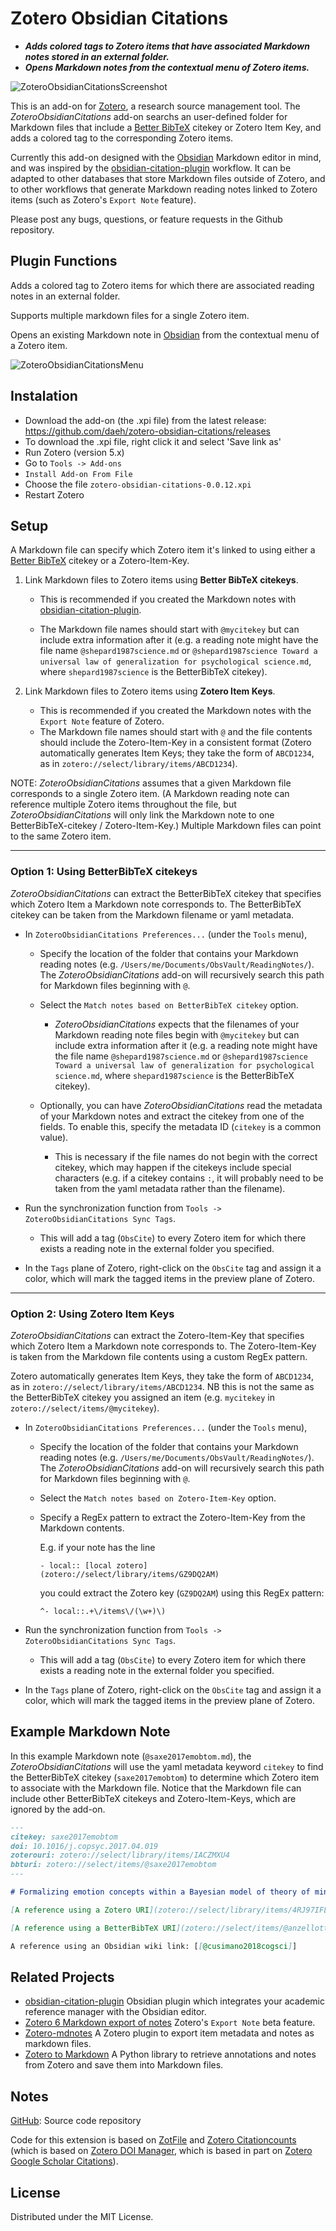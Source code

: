 # Zotero Obsidian Citations

- **_Adds colored tags to Zotero items that have associated Markdown notes stored in an external folder._**
- **_Opens Markdown notes from the contextual menu of Zotero items._**

![ZoteroObsidianCitationsScreenshot](ZoteroObsidianCitationsScreenshot.png)

This is an add-on for [Zotero](https://www.zotero.org), a research source management tool. The _ZoteroObsidianCitations_ add-on searchs an user-defined folder for Markdown files that include a [Better BibTeX](https://retorque.re/zotero-better-bibtex/) citekey or Zotero Item Key, and adds a colored tag to the corresponding Zotero items.

Currently this add-on designed with the [Obsidian](https://obsidian.md) Markdown editor in mind, and was inspired by the [obsidian-citation-plugin](https://github.com/hans/obsidian-citation-plugin) workflow. It can be adapted to other databases that store Markdown files outside of Zotero, and to other workflows that generate Markdown reading notes linked to Zotero items (such as Zotero's `Export Note` feature).

Please post any bugs, questions, or feature requests in the Github repository.

## Plugin Functions

Adds a colored tag to Zotero items for which there are associated reading notes in an external folder.

Supports multiple markdown files for a single Zotero item.

Opens an existing Markdown note in [Obsidian](https://obsidian.md) from the contextual menu of a Zotero item.

![ZoteroObsidianCitationsMenu](ZoteroObsidianCitationsMenu.png)

## Instalation

- Download the add-on (the .xpi file) from the latest release: https://github.com/daeh/zotero-obsidian-citations/releases
- To download the .xpi file, right click it and select 'Save link as'
- Run Zotero (version 5.x)
- Go to `Tools -> Add-ons`
- `Install Add-on From File`
- Choose the file `zotero-obsidian-citations-0.0.12.xpi`
- Restart Zotero

## Setup

A Markdown file can specify which Zotero item it's linked to using either a [Better BibTeX](https://retorque.re/zotero-better-bibtex/) citekey or a Zotero-Item-Key.

1. Link Markdown files to Zotero items using **Better BibTeX citekeys**.

   - This is recommended if you created the Markdown notes with [obsidian-citation-plugin](https://github.com/hans/obsidian-citation-plugin).

   - The Markdown file names should start with `@mycitekey` but can include extra information after it (e.g. a reading note might have the file name `@shepard1987science.md` or `@shepard1987science Toward a universal law of generalization for psychological science.md`, where `shepard1987science` is the BetterBibTeX citekey).
2. Link Markdown files to Zotero items using **Zotero Item Keys**.

   - This is recommended if you created the Markdown notes with the `Export Note` feature of Zotero.
   - The Markdown file names should start with `@` and the file contents should include the Zotero-Item-Key in a consistent format
     (Zotero automatically generates Item Keys; they take the form of `ABCD1234`, as in `zotero://select/library/items/ABCD1234`).

NOTE: _ZoteroObsidianCitations_ assumes that a given Markdown file corresponds to a single Zotero item. (A Markdown reading note can reference multiple Zotero items throughout the file, but _ZoteroObsidianCitations_ will only link the Markdown note to one BetterBibTeX-citekey / Zotero-Item-Key.) Multiple Markdown files can point to the same Zotero item. 

---

### Option 1: Using BetterBibTeX citekeys

_ZoteroObsidianCitations_ can extract the BetterBibTeX citekey that specifies which Zotero Item a Markdown note corresponds to. The BetterBibTeX citekey can be taken from the Markdown filename or yaml metadata.

- In `ZoteroObsidianCitations Preferences...` (under the `Tools` menu),

  - Specify the location of the folder that contains your Markdown reading notes (e.g. `/Users/me/Documents/ObsVault/ReadingNotes/`). The _ZoteroObsidianCitations_ add-on will recursively search this path for Markdown files beginning with `@`.

  - Select the `Match notes based on BetterBibTeX citekey` option.

    - _ZoteroObsidianCitations_ expects that the filenames of your Markdown reading note files begin with `@mycitekey` but can include extra information after it (e.g. a reading note might have the file name `@shepard1987science.md` or `@shepard1987science Toward a universal law of generalization for psychological science.md`, where `shepard1987science` is the BetterBibTeX citekey).

  - Optionally, you can have _ZoteroObsidianCitations_ read the metadata of your Markdown notes and extract the citekey from one of the fields. To enable this, specify the metadata ID (`citekey` is a common value).

    - This is necessary if the file names do not begin with the correct citekey, which may happen if the citekeys include special characters (e.g. if a citekey contains `:`, it will probably need to be taken from the yaml metadata rather than the filename).

- Run the synchronization function from `Tools -> ZoteroObsidianCitations Sync Tags`.
  - This will add a tag (`ObsCite`) to every Zotero item for which there exists a reading note in the external folder you specified.
- In the `Tags` plane of Zotero, right-click on the `ObsCite` tag and assign it a color, which will mark the tagged items in the preview plane of Zotero.

---

### Option 2: Using Zotero Item Keys

_ZoteroObsidianCitations_ can extract the Zotero-Item-Key that specifies which Zotero Item a Markdown note corresponds to. The Zotero-Item-Key is taken from the Markdown file contents using a custom RegEx pattern.

Zotero automatically generates Item Keys, they take the form of `ABCD1234`, as in `zotero://select/library/items/ABCD1234`. NB this is not the same as the BetterBibTeX citekey you assigned an item (e.g. `mycitekey` in `zotero://select/items/@mycitekey`).

- In `ZoteroObsidianCitations Preferences...` (under the `Tools` menu),

  - Specify the location of the folder that contains your Markdown reading notes (e.g. `/Users/me/Documents/ObsVault/ReadingNotes/`). The _ZoteroObsidianCitations_ add-on will recursively search this path for Markdown files beginning with `@`.

  - Select the `Match notes based on Zotero-Item-Key` option.

  - Specify a RegEx pattern to extract the Zotero-Item-Key from the Markdown contents.

    E.g. if your note has the line

    `- local:: [local zotero](zotero://select/library/items/GZ9DQ2AM)`

    you could extract the Zotero key (`GZ9DQ2AM`) using this RegEx pattern:

    `^- local::.+\/items\/(\w+)\)`

- Run the synchronization function from `Tools -> ZoteroObsidianCitations Sync Tags`.
  - This will add a tag (`ObsCite`) to every Zotero item for which there exists a reading note in the external folder you specified.
- In the `Tags` plane of Zotero, right-click on the `ObsCite` tag and assign it a color, which will mark the tagged items in the preview plane of Zotero.

## Example Markdown Note

In this example Markdown note (`@saxe2017emobtom.md`), the _ZoteroObsidianCitations_ will use the yaml metadata keyword `citekey` to find the BetterBibTeX citekey (`saxe2017emobtom`) to determine which Zotero item to associate with the Markdown file. Notice that the Markdown file can include other BetterBibTeX citekeys and Zotero-Item-Keys, which are ignored by the add-on.

```markdown
---
citekey: saxe2017emobtom
doi: 10.1016/j.copsyc.2017.04.019
zoterouri: zotero://select/library/items/IACZMXU4
bbturi: zotero://select/items/@saxe2017emobtom
---

# Formalizing emotion concepts within a Bayesian model of theory of mind

[A reference using a Zotero URI](zotero://select/library/items/4RJ97IFL)

[A reference using a BetterBibTeX URI](zotero://select/items/@anzellotti2021opaque)

A reference using an Obsidian wiki link: [[@cusimano2018cogsci]]
```

## Related Projects

- [obsidian-citation-plugin](https://github.com/hans/obsidian-citation-plugin)
  Obsidian plugin which integrates your academic reference manager with the Obsidian editor.
- [Zotero 6 Markdown export of notes](https://forums.zotero.org/discussion/93521/available-for-beta-testing-markdown-export-of-notes)
  Zotero's `Export Note` beta feature.
- [Zotero-mdnotes](https://argentinaos.com/zotero-mdnotes/)
  A Zotero plugin to export item metadata and notes as markdown files.
- [Zotero to Markdown](https://github.com/e-alizadeh/Zotero2md)
  A Python library to retrieve annotations and notes from Zotero and save them into Markdown files.

## Notes

[GitHub](https://github.com/daeh/zotero-obsidian-citations): Source code repository

Code for this extension is based on [ZotFile](https://github.com/jlegewie/zotfile) and [Zotero Citationcounts](https://github.com/eschnett/zotero-citationcounts) (which is based on [Zotero DOI Manager](https://github.com/bwiernik/zotero-shortdoi), which is based in part on [Zotero Google Scholar Citations](https://github.com/beloglazov/zotero-scholar-citations)).

## License

Distributed under the MIT License.
